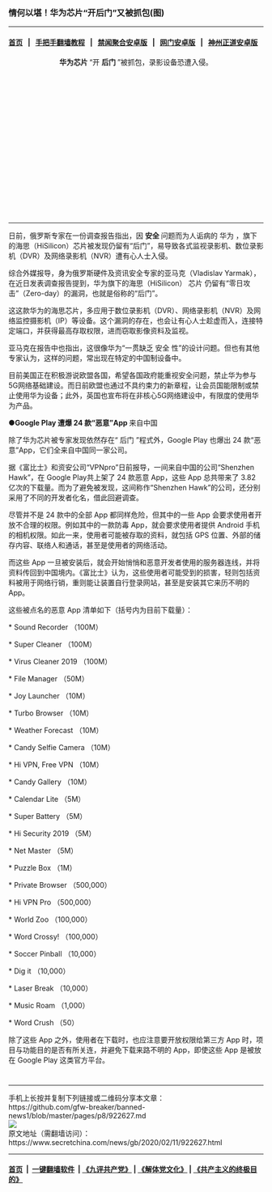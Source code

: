 ### 情何以堪！华为芯片“开后门”又被抓包(图)
------------------------

#### [首页](https://github.com/gfw-breaker/banned-news1/blob/master/README.md) &nbsp;&nbsp;|&nbsp;&nbsp; [手把手翻墙教程](https://github.com/gfw-breaker/guides/wiki) &nbsp;&nbsp;|&nbsp;&nbsp; [禁闻聚合安卓版](https://github.com/gfw-breaker/bn-android) &nbsp;&nbsp;|&nbsp;&nbsp; [网门安卓版](https://github.com/oGate2/oGate) &nbsp;&nbsp;|&nbsp;&nbsp; [神州正道安卓版](https://github.com/SzzdOgate/update) 



<div class="article_right" style="fone-color:#000">
 <p style="text-align: center;">
  <img alt="" src="https://img2.secretchina.com/pic/2019/11-8/p2557562a867934699-ss.jpg"/>
  <br>
   <strong>
    华为芯片
   </strong>
   “开
   <strong>
    后门
   </strong>
   ”被抓包，录影设备恐遭入侵。
   <span id="hideid" name="hideid" style="color:red;display:none;">
    <span href="https://www.secretchina.com">
    </span>
   </span>
  </br>
 </p>
 <div id="txt-mid1-t21-2017">
  <ins class="adsbygoogle" data-ad-client="ca-pub-1276641434651360" data-ad-slot="2451032099" style="display:inline-block;width:336px;height:280px">
  </ins>
  

---


  </div>
 </div>
 <p>
  日前，俄罗斯专家在一份调查报告指出，因
  <strong>
   安全
  </strong>
  问题而为人诟病的
  <span href="https://www.secretchina.com/news/gb/tag/华为" target="_blank">
   华为
  </span>
  ，旗下的海思（HiSilicon）芯片被发现仍留有“后门”，易导致各式监视录影机、数位录影机（DVR）及网络录影机（NVR）遭有心人士入侵。
  <span id="hideid" name="hideid" style="color:red;display:none;">
   <span href="https://www.secretchina.com">
   </span>
  </span>
 </p>
 <p>
  综合外媒报导，身为俄罗斯硬件及资讯安全专家的亚马克（Vladislav Yarmak），在近日发表调查报告提到，华为旗下的海思（HiSilicon）
  <span href="https://www.secretchina.com/news/gb/tag/芯片" target="_blank">
   芯片
  </span>
  仍留有“零日攻击”（Zero-day）的漏洞，也就是俗称的“后门”。
 </p>
 <p>
  这这款华为的海思芯片，多应用于数位录影机（DVR）、网络录影机（NVR）及网络监控摄影机（IP）等设备。这个漏洞的存在，也会让有心人士趁虚而入，连接特定端口，并获得最高存取权限，进而窃取影像资料及监视。
 </p>
 <p>
  亚马克在报告中也指出，这很像华为“一贯缺乏
  <span href="https://www.secretchina.com/news/gb/tag/安全" target="_blank">
   安全
  </span>
  性”的设计问题。但也有其他专家认为，这样的问题，常出现在特定的中国制设备中。
 </p>
 <p>
  目前美国正在积极游说欧盟各国，希望各国政府能重视安全问题，禁止华为参与5G网络基础建设。而日前欧盟也通过不具约束力的新章程，让会员国能限制或禁止使用华为设备；此外，英国也宣布将在非核心5G网络建设中，有限度的使用华为产品。
 </p>
 <p>
  <strong>
   ●Google Play 遭爆 24 款“恶意”App
  </strong>
  来自中国
 </p>
 <p>
  除了华为芯片被专家发现依然存在“
  <span href="https://www.secretchina.com/news/gb/tag/后门" target="_blank">
   后门
  </span>
  ”程式外，Google Play 也爆出 24 款“恶意”App，它们全来自中国同一家公司。
 </p>
 <p>
  据《富比士》和资安公司“VPNpro”日前报导，一间来自中国的公司“Shenzhen Hawk”，在 Google Play共上架了 24 款恶意 App，这些 App 总共带来了 3.82 亿次的下载量。而为了避免被发现，这间称作“Shenzhen Hawk”的公司，还分别采用了不同的开发者化名，借此回避调查。
 </p>
 <p>
  尽管并不是 24 款中的全部 App 都同样危险，但其中的一些 App 会要求使用者开放不合理的权限。例如其中的一款防毒 App，就会要求使用者提供 Android 手机的相机权限。如此一来，使用者可能被存取的资料，就包括 GPS 位置、外部的储存内容、联络人和通话，甚至是使用者的网络活动。
 </p>
 <p>
  而这些 App 一旦被安装后，就会开始悄悄和恶意开发者使用的服务器连线，并将资料传回到中国境内。《富比士》认为，这些使用者可能受到的损害，轻则包括资料被用于网络行销，重则能让装置自行登录网站，甚至是安装其它来历不明的 App。
 </p>
 <p>
  这些被点名的恶意 App 清单如下（括号内为目前下载量）：
 </p>
 <p>
  * Sound Recorder （100M）
 </p>
 <p>
  * Super Cleaner （100M）
 </p>
 <p>
  * Virus Cleaner 2019 （100M）
 </p>
 <p>
  * File Manager （50M）
 </p>
 <p>
  * Joy Launcher （10M）
 </p>
 <p>
  * Turbo Browser （10M）
 </p>
 <p>
  * Weather Forecast （10M）
 </p>
 <center>
  <div style="max-width: 632px;height:180px; display: none; text-align: center; margin: 0 auto; overflow: hidden;overflow-x: hidden;">
   <div id="taboola-midarticle-thumbnails" style="max-width: 632px;height:180px;overflow: hidden;overflow-x: hidden;">
   </div>
  </div>
  <div>
   <ins class="adsbygoogle" data-ad-client="ca-pub-1276641434651360" data-ad-format="fluid" data-ad-layout="in-article" data-ad-slot="5164544770" style="display:block; text-align:center;">
   </ins>
  </div>
 </center>
 <p>
  * Candy Selfie Camera （10M）
 </p>
 <p>
  * Hi VPN, Free VPN （10M）
 </p>
 <p>
  * Candy Gallery （10M）
 </p>
 <p>
  * Calendar Lite （5M）
 </p>
 <p>
  * Super Battery （5M）
 </p>
 <p>
  * Hi Security 2019 （5M）
 </p>
 <center>
  <ins class="adsbygoogle" data-ad-client="ca-pub-1276641434651360" data-ad-format="fluid" data-ad-layout="in-article" data-ad-slot="3646767294" style="display:block; text-align:center;">
  </ins>
 </center>
 <p>
  * Net Master （5M）
 </p>
 <p>
  * Puzzle Box （1M）
 </p>
 <p>
  * Private Browser （500,000）
 </p>
 <p>
  * Hi VPN Pro （500,000）
 </p>
 <p>
  * World Zoo （100,000）
 </p>
 <p>
  * Word Crossy! （100,000）
 </p>
 <p>
  * Soccer Pinball （10,000）
 </p>
 <p>
  * Dig it （10,000）
 </p>
 <p>
  * Laser Break （10,000）
 </p>
 <p>
  * Music Roam （1,000）
 </p>
 <p>
  * Word Crush （50）
 </p>
 <p>
  除了这些 App 之外，使用者在下载时，也应注意要开放权限给第三方 App 时，项目与功能目的是否有所关连，并避免下载来路不明的 App，即使这些 App 是被放在 Google Play 这类官方平台。
  <center>
   <div>
    <div id="txt-mid2-t22-2017" style="display: block;  max-height: 351px;  overflow: hidden;">
     <div id="SC-21xxx">
     </div>
     <ins class="adsbygoogle" data-ad-client="ca-pub-1276641434651360" data-ad-format="auto" data-ad-slot="4301710469" data-full-width-responsive="true" style="display:block">
     </ins>
    </div>
   </div>
  </center>
  <div style="padding-top:12px;">
  </div>
 </p>
</div>

<hr/>
手机上长按并复制下列链接或二维码分享本文章：<br/>
https://github.com/gfw-breaker/banned-news1/blob/master/pages/p8/922627.md <br/>
<a href='https://github.com/gfw-breaker/banned-news1/blob/master/pages/p8/922627.md'><img src='https://github.com/gfw-breaker/banned-news1/blob/master/pages/p8/922627.md.png'/></a> <br/>
原文地址（需翻墙访问）：https://www.secretchina.com/news/gb/2020/02/11/922627.html


------------------------
#### [首页](https://github.com/gfw-breaker/banned-news1/blob/master/README.md) &nbsp;|&nbsp; [一键翻墙软件](https://github.com/gfw-breaker/nogfw/blob/master/README.md) &nbsp;| [《九评共产党》](https://github.com/gfw-breaker/9ping.md/blob/master/README.md#九评之一评共产党是什么) | [《解体党文化》](https://github.com/gfw-breaker/jtdwh.md/blob/master/README.md) | [《共产主义的终极目的》](https://github.com/gfw-breaker/gczydzjmd.md/blob/master/README.md)


<img src='http://gfw-breaker.win/banned-news/pages/p8/922627.md' width='0px' height='0px'/>